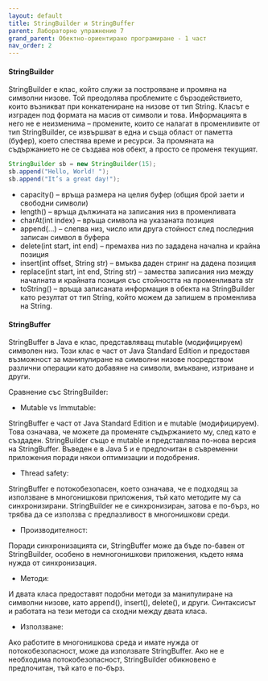 ```yaml
---
layout: default
title: StringBuilder и StringBuffer
parent: Лабораторно упражнение 7
grand_parent: Обектно-ориентирано програмиране - 1 част
nav_order: 2
---
```


#### StringBuilder

StringBuilder е клас, който служи за построяване и промяна на символни низове. Той преодолява проблемите с бързодействието, които възникват при конкатениране на низове от тип String. Класът е изграден под формата на масив от символи и това. Информацията в него не е неизменима – промените, които се налагат в променливите от тип StringBuilder, се извършват в една и съща област от паметта (буфер), което спестява време и ресурси. За промяната на съдържанието не се създава нов обект, а просто се променя текущият. 

```java
StringBuilder sb = new StringBuilder(15);
sb.append("Hello, World! ");
sb.append("It’s a great day!");
```

* capacity() – връща размера на целия буфер (общия брой заети и свободни символи)
* length() – връща дължината на записания низ в променливата
* charAt(int index) – връща символа на указаната позиция
* append(…) – слепва низ, число или друга стойност след последния записан символ в буфера
* delete(int start, int end) – премахва низ по зададена начална и крайна позиция
* insert(int offset, String str) – вмъква даден стринг на дадена позиция
* replace(int start, int end, String str) – замества записания низ между началната и крайната позиция със стойността на променливата str
* toString() – връща записаната информация в обекта на StringBuilder като резултат от тип String, който можем да запишем в променлива на String.

#### StringBuffer

StringBuffer в Java е клас, представляващ mutable (модифицируем) символен низ. Този клас е част от Java Standard Edition и предоставя възможност за манипулиране на символни низове посредством различни операции като добавяне на символи, вмъкване, изтриване и други.

Сравнение със StringBuilder:

* Mutable vs Immutable:
 
StringBuffer е част от Java Standard Edition и е mutable (модифицируем). Това означава, че можете да променяте съдържанието му, след като е създаден. StringBuilder също е mutable и представлява по-нова версия на StringBuffer. Въведен е в Java 5 и е предпочитан в съвременни приложения поради някои оптимизации и подобрения.

* Thread safety:

StringBuffer е потокобезопасен, което означава, че е подходящ за използване в многонишкови приложения, тъй като методите му са синхронизирани. StringBuilder не е синхронизиран, затова е по-бърз, но трябва да се използва с предпазливост в многонишкови среди.

* Производителност:
    
Поради синхронизацията си, StringBuffer може да бъде по-бавен от StringBuilder, особено в немногонишкови приложения, където няма нужда от синхронизация.

* Методи:
    
И двата класа предоставят подобни методи за манипулиране на символни низове, като append(), insert(), delete(), и други. Синтаксисът и работата на тези методи са сходни между двата класа.

* Използване:
    
Ако работите в многонишкова среда и имате нужда от потокобезопасност, може да използвате StringBuffer.
Ако не е необходима потокобезопасност, StringBuilder обикновено е предпочитан, тъй като е по-бърз.
